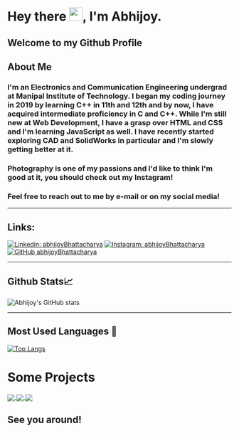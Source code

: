 # Hey there <img src="https://raw.githubusercontent.com/MartinHeinz/MartinHeinz/master/wave.gif" width="30px">, I'm Abhijoy.

## **Welcome to my Github Profile**

## **About Me**

### I'm an Electronics and Communication Engineering undergrad at Manipal Institute of Technology. I began my coding journey in 2019 by learning C++ in 11th and 12th and by now, I have acquired intermediate proficiency in C and C++. While I'm still new at Web Development, I have a grasp over HTML and CSS and I'm learning JavaScript as well. I have recently started exploring CAD and SolidWorks in particular and I'm slowly getting better at it.

### Photography is one of my passions and I'd like to think I'm good at it, you should check out my Instagram!

### Feel free to reach out to me by e-mail or on my social media!

---

## **Links:**

[![Linkedin: abhijoyBhattacharya](https://img.shields.io/badge/-Abhijoy-blue?style=flat-square&logo=Linkedin&logoColor=white&link=https://www.linkedin.com/in/abhijoybhattacharya)](https://www.linkedin.com/in/abhijoybhattacharya)
[![Instagram: abhijoyBhattacharya](https://img.shields.io/badge/-abhijoybhattacharya-pink?style=flat-square&logo=Instagram&logoColor=black&link=https://www.instagram.com/abhijoybhattacharya)](https://www.instagram.com/abhijoybhattacharya/)
[![GitHub abhijoyBhattacharya](https://img.shields.io/github/followers/abhijoyBhattacharya?label=follow&style=social)](https://github.com/abhijoyBhattacharya)

---

## **Github Stats📈**

![Abhijoy's GitHub stats](https://github-readme-stats.vercel.app/api?username=abhijoyBhattacharya&count_private=true&show_icons=true&theme=chartreuse-dark)

---

## **Most Used Languages 🤟**

[![Top Langs](https://github-readme-stats.vercel.app/api/top-langs/?username=abhijoyBhattacharya&theme=chartreuse-dark)](https://github.com/anuraghazra/github-readme-stats)

# Some Projects

<a href="https://github.com/abhijoyBhattacharya/portfolio">
  <img align="center" src="https://github-readme-stats.vercel.app/api/pin/?username=abhijoyBhattacharya&repo=portfolio&theme=chartreuse-dark" />
</a>
<a href="https://github.com/abhijoyBhattacharya/Nintendo_Website">
  <img align="center" src="https://github-readme-stats.vercel.app/api/pin/?username=abhijoyBhattacharya&repo=Nintendo_Website&theme=chartreuse-dark" />
</a>
<a href="https://github.com/abhijoyBhattacharya/quadraticCalculator">
  <img align="center" src="https://github-readme-stats.vercel.app/api/pin/?username=abhijoyBhattacharya&repo=quadraticCalculator&theme=chartreuse-dark" />
</a>

## See you around!
